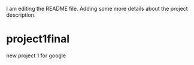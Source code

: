 I am editing the README file. Adding some more details about the project description.
# project1final
new project 1 for google
